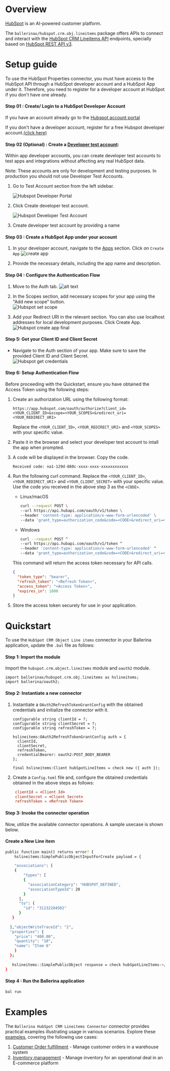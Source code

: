 
# Overview

[HubSpot](https://www.hubspot.com/our-story) is an AI-powered customer platform. 

The `ballerinax/hubspot.crm.obj.lineitems` package offers APIs to connect and interact with the [HubSpot CRM Lineitems API](https://developers.hubspot.com/docs/reference/api/crm/objects/line-items) endpoints, specially based on [HubSpot REST API v3](https://developers.hubspot.com/docs/reference/api).

# Setup guide

To use the HubSpot Properties connector, you must have access to the HubSpot API through a HubSpot developer account and a HubSpot App under it. Therefore, you need to register for a developer account at HubSpot if you don't have one already. 

#### Step 01 : Create/ Login to a HubSpot Developer Account

 If you have an account already go to the [Hubspot account portal](https://app.hubspot.com/myaccounts-beta)

 If you don't have a developer account, register for a free Hubspot developer account.[(click here)](https://app.hubspot.com/signup-hubspot/developers?_ga=2.207749649.2047916093.1734412948-232493525.1734412948&step=landing_page)

#### Step 02 (Optional) : Create a [Developer test account](https://developers.hubspot.com/beta-docs/getting-started/account-types#developer-test-accounts):
Within app developer accounts, you can create developer test accounts to test apps and integrations without affecting any real HubSpot data.

Note: These accounts are only for development and testing purposes. In production you should not use Developer Test Accounts.

1. Go to Test Account section from the left sidebar.

   ![Hubspot Developer Portal](https://raw.githubusercontent.com/ballerina-platform/module-ballerinax-hubspot.crm.object.lineitems/main/docs/setup/resources/test_acc_1.png)


2. Click Create developer test account.

   ![Hubspot Developer Test Account](https://raw.githubusercontent.com/ballerina-platform/module-ballerinax-hubspot.crm.object.lineitems/main/docs/setup/resources/test_acc_2.png)

3. Create developer test account by providing a name

#### Step 03 : Create a HubSpot App under your account

  1. In your developer account, navigate to the [Apps](https://app.hubspot.com/developer/48567544/applications) section.
Click on `Create App`
![create app](https://raw.githubusercontent.com/ballerina-platform/module-ballerinax-hubspot.crm.object.lineitems/main/docs/setup/resources/create_app_1.png)

2. Provide the necessary details, including the app name and description.

#### Step 04 : Configure the Authentication Flow

1. Move to the Auth tab.
![alt text](https://raw.githubusercontent.com/ballerina-platform/module-ballerinax-hubspot.crm.object.lineitems/main/docs/setup/resources/image.png)

2. In the Scopes section, add necessary scopes for your app using the "Add new scope" button.  
   ![Hubspot set scope](https://raw.githubusercontent.com/ballerina-platform/module-ballerinax-hubspot.crm.object.lineitems/main/docs/setup/resources/image-2.png)

3. Add your Redirect URI in the relevant section. You can also use localhost addresses for local development purposes. Click Create App.  
   ![Hubspot create app final](https://raw.githubusercontent.com/ballerina-platform/module-ballerinax-hubspot.crm.object.lineitems/main/docs/setup/resources/create_app_final.png)


#### Step 5: Get your Client ID and Client Secret

- Navigate to the Auth section of your app. Make sure to save the provided Client ID and Client Secret.  
  ![Hubspot get credentials](https://raw.githubusercontent.com/ballerina-platform/module-ballerinax-hubspot.crm.object.lineitems/main/docs/setup/resources/get_credentials.png)

#### Step 6: Setup Authentication Flow

Before proceeding with the Quickstart, ensure you have obtained the Access Token using the following steps:

1. Create an authorization URL using the following format:

   ```
   https://app.hubspot.com/oauth/authorize?client_id=<YOUR_CLIENT_ID>&scope=<YOUR_SCOPES>&redirect_uri=<YOUR_REDIRECT_URI>
   ```

   Replace the `<YOUR_CLIENT_ID>`, `<YOUR_REDIRECT_URI>` and `<YOUR_SCOPES>` with your specific value.

2. Paste it in the browser and select your developer test account to intall the app when prompted.
3. A code will be displayed in the browser. Copy the code.

   ```
   Received code: na1-129d-860c-xxxx-xxxx-xxxxxxxxxxxx
   ```

4. Run the following curl command. Replace the `<YOUR_CLIENT_ID>`, `<YOUR_REDIRECT_URI`> and `<YOUR_CLIENT_SECRET>` with your specific value. Use the code you received in the above step 3 as the `<CODE>`.

   - Linux/macOS

     ```bash
     curl --request POST \
     --url https://api.hubapi.com/oauth/v1/token \
     --header 'content-type: application/x-www-form-urlencoded' \
     --data 'grant_type=authorization_code&code=<CODE>&redirect_uri=<YOUR_REDIRECT_URI>&client_id=<YOUR_CLIENT_ID>&client_secret=<YOUR_CLIENT_SECRET>'
     ```

   - Windows

     ```bash
     curl --request POST ^
     --url https://api.hubapi.com/oauth/v1/token ^
     --header 'content-type: application/x-www-form-urlencoded' ^
     --data 'grant_type=authorization_code&code=<CODE>&redirect_uri=<YOUR_REDIRECT_URI>&client_id=<YOUR_CLIENT_ID>&client_secret=<YOUR_CLIENT_SECRET>'
     ```

   This command will return the access token necessary for API calls.

   ```json
   {
     "token_type": "bearer",
     "refresh_token": "<Refresh Token>",
     "access_token": "<Access Token>",
     "expires_in": 1800
   }
   ```

5. Store the access token securely for use in your application.

# Quickstart

To use the `HubSpot CRM Object Line items` connector in your Ballerina application, update the `.bal` file as follows:

#### Step 1: Import the module

Import the `hubspot.crm.object.lineitems` module and `oauth2` module.

```ballerina
import ballerinax/hubspot.crm.obj.lineitems as hslineitems;
import ballerina/oauth2;
```

#### Step 2: Instantiate a new connector

1. Instantiate a `OAuth2RefreshTokenGrantConfig` with the obtained credentials and initialize the connector with it.

    ```ballerina
   configurable string clientId = ?;
   configurable string clientSecret = ?;
   configurable string refreshToken = ?;

   hslineitems:OAuth2RefreshTokenGrantConfig auth = {
      clientId,
      clientSecret,
      refreshToken,
      credentialBearer: oauth2:POST_BODY_BEARER 
   };

   final hslineitems:Client hubSpotLineItems = check new ({ auth });
   ```
2. Create a `Config.toml` file and, configure the obtained credentials obtained in the above steps as follows:

   ```toml
    clientId = <Client Id>
    clientSecret = <Client Secret>
    refreshToken = <Refresh Token>
   ```

#### Step 3: Invoke the connector operation

Now, utilize the available connector operations. A sample usecase is shown below.

#### Create a New Line item

```bash
public function main() returns error? {
    hslineitems:SimplePublicObjectInputForCreate payload = {

    "associations": [
    {
        "types": [
        {
          "associationCategory": "HUBSPOT_DEFINED",
          "associationTypeId": 20
        }
      ],
      "to": {
        "id": "31232284502"
      }
   }
      
  ],"objectWriteTraceId": "2",
  "properties": {
    "price": "400.00",
    "quantity": "10",
    "name": "Item 6"
    }
  };
  
   hslineitems::SimplePublicObject response = check hubSpotLineItems->/crm/v3/objects/line_items.post(payload);
}
```
#### Step 4 : Run the Ballerina application

```bash
bal run
```

# Examples

The `Ballerina HubSpot CRM Lineitems Connector` connector provides practical examples illustrating usage in various scenarios. Explore these [examples](https://github.com/module-ballerinax-hubspot.crm.object.lineitems/tree/main/examples/), covering the following use cases:

1. [Customer Order fulfillment](https://github.com/ballerina-platform/module-ballerinax-hubspot.crm.object.lineitems/tree/main/examples/customer-order-fulfillment) - Manage customer orders in a warehouse system
2. [Inventory management](https://github.com/ballerina-platform/module-ballerinax-hubspot.crm.object.lineitems/tree/main/examples/inventory-management) - Manage inventory for an operational deal in an E-commerce platform
